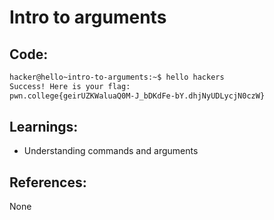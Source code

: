 # Intro to arguments
## Code:
```bash
hacker@hello~intro-to-arguments:~$ hello hackers
Success! Here is your flag:
pwn.college{geirUZKWaluaQ0M-J_bDKdFe-bY.dhjNyUDLycjN0czW}
```
## Learnings:
- Understanding commands and arguments

## References:
None
